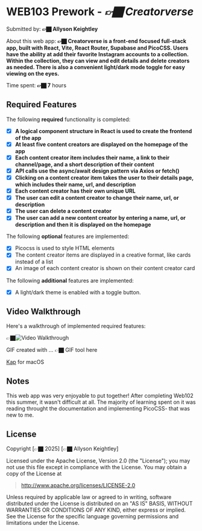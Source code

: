 # WEB103 Prework - *👉🏿 Creatorverse*

Submitted by: **👉🏿 Allyson Keightley**

About this web app: **👉🏿 Creatorverse is a front-end focused full-stack app, built with React, Vite, React Router, Supabase and PicoCSS. Users have the ability at add their favorite Instagram accounts to a collection. Within the collection, they can view and edit details and delete creators as needed. There is also a convenient light/dark mode toggle for easy viewing on the eyes.**

Time spent: **👉🏿 7** hours

## Required Features

The following **required** functionality is completed:

<!-- 👉🏿👉🏿👉🏿 Make sure to check off completed functionality below -->
- [x] **A logical component structure in React is used to create the frontend of the app**
- [x] **At least five content creators are displayed on the homepage of the app**
- [x] **Each content creator item includes their name, a link to their channel/page, and a short description of their content**
- [x] **API calls use the async/await design pattern via Axios or fetch()**
- [x] **Clicking on a content creator item takes the user to their details page, which includes their name, url, and description**
- [x] **Each content creator has their own unique URL**
- [x] **The user can edit a content creator to change their name, url, or description**
- [x] **The user can delete a content creator**
- [x] **The user can add a new content creator by entering a name, url, or description and then it is displayed on the homepage**

The following **optional** features are implemented:

- [x] Picocss is used to style HTML elements
- [x] The content creator items are displayed in a creative format, like cards instead of a list
- [x] An image of each content creator is shown on their content creator card

The following **additional** features are implemented:

* [x] A light/dark theme is enabled with a toggle button. 

## Video Walkthrough

Here's a walkthrough of implemented required features:

👉🏿<img src='./public/creatorverse.gif' title='Video Walkthrough' width='' alt='Video Walkthrough' />


GIF created with ...  👉🏿 GIF tool here

[Kap](https://getkap.co/) for macOS


## Notes

This web app was very enjoyable to put together! After completing Web102 this summer, it wasn't difficult at all. The majority of learning spent on it was reading throught the documentation and implementing PicoCSS- that was new to me.

## License

Copyright [👉🏿 2025] [👉🏿 Allyson Keightley]

Licensed under the Apache License, Version 2.0 (the "License"); you may not use this file except in compliance with the License. You may obtain a copy of the License at

> http://www.apache.org/licenses/LICENSE-2.0

Unless required by applicable law or agreed to in writing, software distributed under the License is distributed on an "AS IS" BASIS, WITHOUT WARRANTIES OR CONDITIONS OF ANY KIND, either express or implied. See the License for the specific language governing permissions and limitations under the License.
